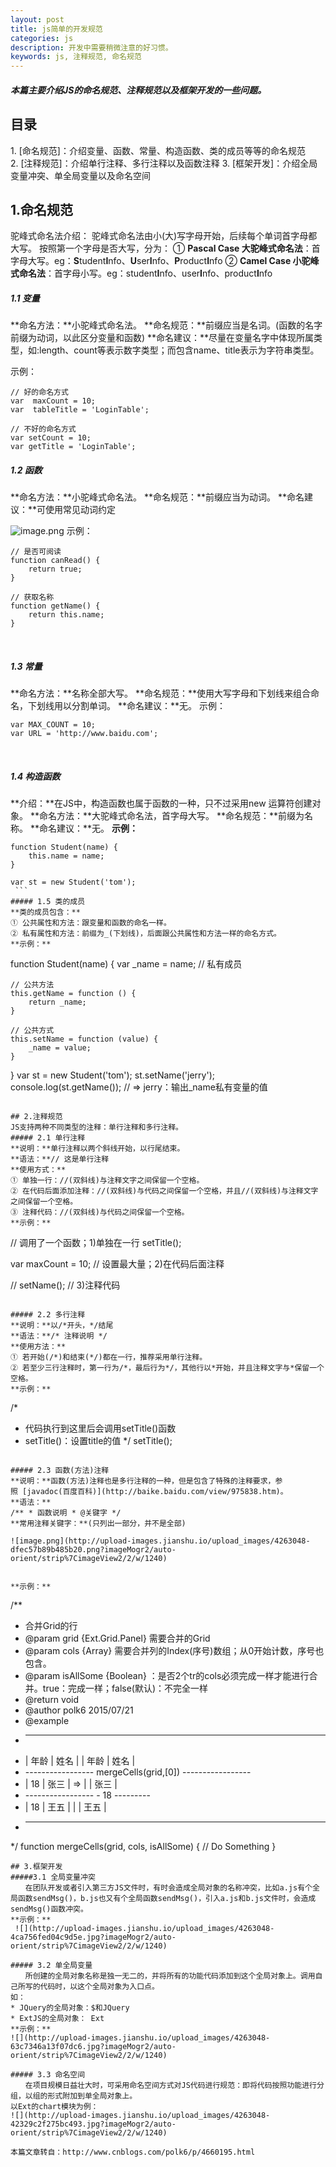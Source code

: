 ```yaml
---
layout: post
title: js简单的开发规范
categories: js
description: 开发中需要稍微注意的好习惯。
keywords: js, 注释规范, 命名规范
---
```


##### 本篇主要介绍JS的命名规范、注释规范以及框架开发的一些问题。    

## 目录
1. [命名规范]：介绍变量、函数、常量、构造函数、类的成员等等的命名规范
2. [注释规范]：介绍单行注释、多行注释以及函数注释
3. [框架开发]：介绍全局变量冲突、单全局变量以及命名空间
 
## 1.命名规范
驼峰式命名法介绍：
驼峰式命名法由小(大)写字母开始，后续每个单词首字母都大写。
按照第一个字母是否大写，分为：
① **Pascal Case 大驼峰式命名法**：首字母大写。eg：**S**tudent**I**nfo、**U**ser**I**nfo、**P**roduct**I**nfo
② **Camel Case 小驼峰式命名法**：首字母小写。eg：student**I**nfo、user**I**nfo、product**I**nfo

##### 1.1 变量
**命名方法：**小驼峰式命名法。
**命名规范：**前缀应当是名词。(函数的名字前缀为动词，以此区分变量和函数)
**命名建议：**尽量在变量名字中体现所属类型，如:length、count等表示数字类型；而包含name、title表示为字符串类型。

示例：
```
// 好的命名方式
var  maxCount = 10;
var  tableTitle = 'LoginTable';

// 不好的命名方式
var setCount = 10;
var getTitle = 'LoginTable';
```
##### 1.2 函数
**命名方法：**小驼峰式命名法。
**命名规范：**前缀应当为动词。
**命名建议：**可使用常见动词约定

![image.png](http://upload-images.jianshu.io/upload_images/4263048-f47f6e0190323fe6.png?imageMogr2/auto-orient/strip%7CimageView2/2/w/1240)
示例：
```
// 是否可阅读
function canRead() {
    return true;
}
 
// 获取名称
function getName() {
    return this.name;
}
```
  
##### 1.3 常量
**命名方法：**名称全部大写。
**命名规范：**使用大写字母和下划线来组合命名，下划线用以分割单词。
**命名建议：**无。
示例：
```
var MAX_COUNT = 10;
var URL = 'http://www.baidu.com';
```

 
##### 1.4 构造函数
**介绍：**在JS中，构造函数也属于函数的一种，只不过采用new 运算符创建对象。
**命名方法：**大驼峰式命名法，首字母大写。
**命名规范：**前缀为名称。
**命名建议：**无。
**示例：**
```
function Student(name) {
    this.name = name;
}
 
var st = new Student('tom');
 ```
##### 1.5 类的成员
**类的成员包含：**
① 公共属性和方法：跟变量和函数的命名一样。
② 私有属性和方法：前缀为_(下划线)，后面跟公共属性和方法一样的命名方式。
**示例：**
```
function Student(name) {
    var _name = name; // 私有成员
 
    // 公共方法
    this.getName = function () {
        return _name;
    }
 
    // 公共方式
    this.setName = function (value) {
        _name = value;
    }
}
var st = new Student('tom');
st.setName('jerry');
console.log(st.getName()); // => jerry：输出_name私有变量的值
```
 
## 2.注释规范
JS支持两种不同类型的注释：单行注释和多行注释。
##### 2.1 单行注释
**说明：**单行注释以两个斜线开始，以行尾结束。
**语法：**// 这是单行注释
**使用方式：**
① 单独一行：//(双斜线)与注释文字之间保留一个空格。
② 在代码后面添加注释：//(双斜线)与代码之间保留一个空格，并且//(双斜线)与注释文字之间保留一个空格。
③ 注释代码：//(双斜线)与代码之间保留一个空格。
**示例：**
```
// 调用了一个函数；1)单独在一行
setTitle();
 
var maxCount = 10; // 设置最大量；2)在代码后面注释
 
// setName(); // 3)注释代码
```
 
##### 2.2 多行注释
**说明：**以/*开头，*/结尾
**语法：**/* 注释说明 */
**使用方法：**
① 若开始(/*)和结束(*/)都在一行，推荐采用单行注释。
② 若至少三行注释时，第一行为/*，最后行为*/，其他行以*开始，并且注释文字与*保留一个空格。
**示例：**
```
/*
* 代码执行到这里后会调用setTitle()函数
* setTitle()：设置title的值
*/
setTitle();
```
 
##### 2.3 函数(方法)注释
**说明：**函数(方法)注释也是多行注释的一种，但是包含了特殊的注释要求，参照 [javadoc(百度百科)](http://baike.baidu.com/view/975838.htm)。
**语法：**
/** * 函数说明 * @关键字 */
**常用注释关键字：**(只列出一部分，并不是全部)

![image.png](http://upload-images.jianshu.io/upload_images/4263048-dfec57b89b485b20.png?imageMogr2/auto-orient/strip%7CimageView2/2/w/1240)


**示例：**
```
/**
* 合并Grid的行
* @param grid {Ext.Grid.Panel} 需要合并的Grid
* @param cols {Array} 需要合并列的Index(序号)数组；从0开始计数，序号也包含。
* @param isAllSome {Boolean} ：是否2个tr的cols必须完成一样才能进行合并。true：完成一样；false(默认)：不完全一样
* @return void
* @author polk6 2015/07/21 
* @example
* _________________                             _________________
* |  年龄 |  姓名 |                             |  年龄 |  姓名 |
* -----------------      mergeCells(grid,[0])   -----------------
* |  18   |  张三 |              =>             |       |  张三 |
* -----------------                             -  18   ---------
* |  18   |  王五 |                             |       |  王五 |
* -----------------                             -----------------
*/
function mergeCells(grid, cols, isAllSome) {
    // Do Something
}
```
## 3.框架开发
#####3.1 全局变量冲突
　　在团队开发或者引入第三方JS文件时，有时会造成全局对象的名称冲突，比如a.js有个全局函数sendMsg()，b.js也又有个全局函数sendMsg()，引入a.js和b.js文件时，会造成sendMsg()函数冲突。
**示例：**
 ![](http://upload-images.jianshu.io/upload_images/4263048-4ca756fed04c9d5e.jpg?imageMogr2/auto-orient/strip%7CimageView2/2/w/1240)
 
##### 3.2 单全局变量
　　所创建的全局对象名称是独一无二的，并将所有的功能代码添加到这个全局对象上。调用自己所写的代码时，以这个全局对象为入口点。
如：
* JQuery的全局对象：$和JQuery
* ExtJS的全局对象： Ext
**示例：**
![](http://upload-images.jianshu.io/upload_images/4263048-63c7346a13f07dc6.jpg?imageMogr2/auto-orient/strip%7CimageView2/2/w/1240)
 
##### 3.3 命名空间
　　在项目规模日益壮大时，可采用命名空间方式对JS代码进行规范：即将代码按照功能进行分组，以组的形式附加到单全局对象上。
以Ext的chart模块为例：
![](http://upload-images.jianshu.io/upload_images/4263048-42329c2f275bc493.jpg?imageMogr2/auto-orient/strip%7CimageView2/2/w/1240)
 
本篇文章转自：http://www.cnblogs.com/polk6/p/4660195.html